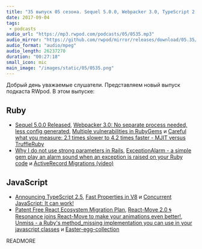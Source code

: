 ```yaml
---
title: "35 выпуск 05 сезона. Sequel 5.0.0, Webpacker 3.0, TypeScript 2.5, ExceptionAlarm, React-Move 2.0, Unmiss и прочее"
date: 2017-09-04
tags:
 - podcasts
audio_url: "https://mp3.rwpod.com/podcasts/05/0535.mp3"
audio_mirror: "https://github.com/rwpod/mirror/releases/download/05.35/0535.mp3"
audio_format: "audio/mpeg"
audio_length: 26237270
duration: "00:27:18"
small_icon: mic
main_image: "/images/static/05/0535.png"
---
```


Добрый день уважаемые слушатели. Представляем новый выпуск подкаста RWpod. В этом выпуске:

## Ruby

 - [Sequel 5.0.0 Released](https://groups.google.com/forum/#!topic/sequel-talk/-2By-YjfGNI), [Webpacker 3.0: No separate process needed, less config generated](http://weblog.rubyonrails.org/2017/8/30/webpacker-3-0/), [Multiple vulnerabilities in RubyGems](https://www.ruby-lang.org/en/news/2017/08/29/multiple-vulnerabilities-in-rubygems/) и [Careful what you measure: 2.1 times slower to 4.2 times faster - MJIT versus TruffleRuby](https://pragtob.wordpress.com/2017/08/29/careful-what-you-measure-2-1-times-slower-to-4-2-times-faster-mjit-versus-truffle-ruby/)
 - [Why I do not use strong parameters in Rails](https://medium.com/@apneadiving/why-i-do-not-use-strong-parameters-in-rails-e3bd07fcda1d), [ExceptionAlarm - a simple gem play an alarm sound when an exception is raised on your Ruby code](https://github.com/pioz/exception_alarm) и [ActiveRecord Migrations (video)](https://www.driftingruby.com/episodes/activerecord-migrations)

## JavaScript

 - [Announcing TypeScript 2.5](https://blogs.msdn.microsoft.com/typescript/2017/08/31/announcing-typescript-2-5/), [Fast Properties in V8](https://v8project.blogspot.co.uk/2017/08/fast-properties.html) и [Concurrent JavaScript:
It can work!](https://webkit.org/blog/7846/concurrent-javascript-it-can-work/)
 - [Patent Free React Ecosystem Migration Plan](https://onespeed.io/blog/post/patent-free-react-ecosystem-migration-plan/), [React-Move 2.0 🌀 Resonance joins React-Move to make your animations even better!](https://medium.com/react-tools/react-move-2-0-resonance-joins-react-move-to-make-your-animations-even-better-2279d95cefaf), [Unmiss - a Ruby's method_missing implementation you can use in your javascript classes](https://github.com/ramadis/unmiss) и [Easter-egg-collection](https://github.com/WeiChiaChang/easter-egg-collection)

READMORE
